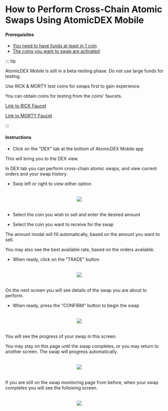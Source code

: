 # How to Perform Cross-Chain Atomic Swaps Using AtomicDEX Mobile

#### Prerequisites

- [You need to have funds at least in 1 coin](../../../basic-docs/atomicdex/atomicdex-beta/how-to-view-your-receiving-address-to-send-funds-for-trading.html)
- [The coins you want to swap are activated](../../../basic-docs/atomicdex/atomicdex-beta/how-to-add-and-activate-coins-on-atomicdex-mobile.html)

::: tip

AtomicDEX Mobile is still in a beta-testing phase. Do not use large funds for testing. 

Use RICK & MORTY test coins for swaps first to gain experience.

You can obtain coins for testing from the coins' faucets. 

[Link to RICK Faucet](https://www.atomicexplorer.com/#/faucet/rick)

[Link to MORTY Faucet](https://www.atomicexplorer.com/#/faucet/morty)


:::

#### Instructions

- Click on the "DEX" tab at the bottom of AtomicDEX Mobile app

This will bring you to the DEX view.

In DEX tab you can perform cross-chain atomic swaps, and view current orders and your swap history. 

- Swip left or right to view either option

<div style="margin: 2rem; text-align: center; width: 80%">

<img src="/how-to-perform/how-to-perform-01.jpg">

</div>

- Select the coin you wish to sell and enter the desired amount

- Select the coin you want to receive for the swap

The amount modal will fill automatically, based on the amount you want to sell.

You may also see the best available rate, based on the orders available. 

- When ready, click on the "TRADE" button

<div style="margin: 2rem; text-align: center; width: 80%">

<img src="/how-to-perform/how-to-perform-02.jpg">

</div>

On the next screen you will see details of the swap you are about to perform.

- When ready, press the "CONFIRM" button to begin the swap

<div style="margin: 2rem; text-align: center; width: 80%">

<img src="/how-to-perform/how-to-perform-03.jpg">

</div>

You will see the progress of your swap in this screen.

You may stay on this page until the swap completes, or you may return to another screen. The swap will progress automatically.

<div style="margin: 2rem; text-align: center; width: 80%">

<img src="/how-to-perform/how-to-perform-04.jpg">

</div>

If you are still on the swap monitoring page from before, when your swap completes you will see the following screen.

<div style="margin: 2rem; text-align: center; width: 80%">

<img src="/how-to-perform/how-to-perform-05.jpg">

</div>

